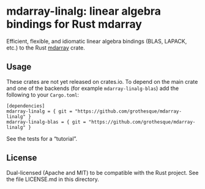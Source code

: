 # mdarray-linalg: linear algebra bindings for Rust mdarray

Efficient, flexible, and idiomatic linear algebra bindings (BLAS, LAPACK, etc.)
to the Rust [mdarray](https://github.com/fre-hu/mdarray) crate.

## Usage
These crates are not yet released on crates.io. To depend on the main crate
and one of the backends (for example `mdarray-linalg-blas`) add the following
to your `Cargo.toml`:
```
[dependencies]
mdarray-linalg = { git = "https://github.com/grothesque/mdarray-linalg" }
mdarray-linalg-blas = { git = "https://github.com/grothesque/mdarray-linalg" }
```

See the tests for a “tutorial”.

## License
Dual-licensed (Apache and MIT) to be compatible with the Rust project.
See the file LICENSE.md in this directory.
